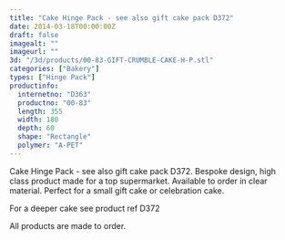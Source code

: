 ```yaml
---
title: "Cake Hinge Pack - see also gift cake pack D372"
date: 2014-03-18T00:00:00Z
draft: false
imagealt: ""
imageurl: ""
3d: "/3d/products/00-83-GIFT-CRUMBLE-CAKE-H-P.stl"
categories: ["Bakery"]
types: ["Hinge Pack"]
productinfo:
  internetno: "D363"
  productno: "00-83"
  length: 355
  width: 180
  depth: 60
  shape: "Rectangle"
  polymer: "A-PET"
---
```

Cake Hinge Pack - see also gift cake pack D372. Bespoke design, high class product made for a top supermarket. Available to order in clear material. Perfect for a small gift cake or celebration cake.

For a deeper cake see product ref D372

All products are made to order.

 